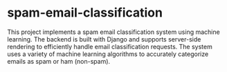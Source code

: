 # spam-email-classification
This project implements a spam email classification system using machine learning. The backend is built with Django and supports server-side rendering to efficiently handle email classification requests. The system uses a variety of machine learning algorithms to accurately categorize emails as spam or ham (non-spam).
